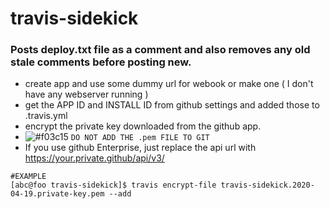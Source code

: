 # travis-sidekick

### Posts deploy.txt file as a comment and also removes any old stale comments before posting new. 


* create app and use some dummy url for webook or make one ( I don't have any webserver running )
* get the APP ID and INSTALL ID from github settings and added those to .travis.yml
* encrypt the private key downloaded from the github app. 
* ![#f03c15](https://placehold.it/15/f03c15/000000?text=+) `DO NOT ADD THE .pem FILE TO GIT`
* If you use github Enterprise, just replace the api url with https://your.private.github/api/v3/
```
#EXAMPLE
[abc@foo travis-sidekick]$ travis encrypt-file travis-sidekick.2020-04-19.private-key.pem --add

```

